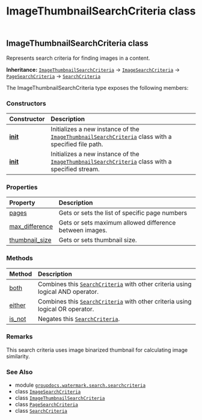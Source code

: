 ﻿---
title: ImageThumbnailSearchCriteria class
second_title: GroupDocs.Watermark for Python via .NET API References
description: 
type: docs
url: /python-net/groupdocs.watermark.search.searchcriteria/imagethumbnailsearchcriteria/
is_root: false
weight: 60
---

## ImageThumbnailSearchCriteria class

Represents search criteria for finding images in a content.



**Inheritance:** [`ImageThumbnailSearchCriteria`](/watermark/python-net/groupdocs.watermark.search.searchcriteria/imagethumbnailsearchcriteria) → 
[`ImageSearchCriteria`](/watermark/python-net/groupdocs.watermark.search.searchcriteria/imagesearchcriteria) → 
[`PageSearchCriteria`](/watermark/python-net/groupdocs.watermark.search.searchcriteria/pagesearchcriteria) → 
[`SearchCriteria`](/watermark/python-net/groupdocs.watermark.search.searchcriteria/searchcriteria)



The ImageThumbnailSearchCriteria type exposes the following members:

### Constructors
| Constructor | Description |
| :- | :- |
| [__init__](/watermark/python-net/groupdocs.watermark.search.searchcriteria/imagethumbnailsearchcriteria/__init__/#str) | Initializes a new instance of the [`ImageThumbnailSearchCriteria`](/watermark/python-net/groupdocs.watermark.search.searchcriteria/imagethumbnailsearchcriteria) class with a specified file path. |
| [__init__](/watermark/python-net/groupdocs.watermark.search.searchcriteria/imagethumbnailsearchcriteria/__init__/#io.RawIOBase) | Initializes a new instance of the [`ImageThumbnailSearchCriteria`](/watermark/python-net/groupdocs.watermark.search.searchcriteria/imagethumbnailsearchcriteria) class with a specified stream. |


### Properties
| Property | Description |
| :- | :- |
| [pages](/watermark/python-net/groupdocs.watermark.search.searchcriteria/imagethumbnailsearchcriteria/pages) | Gets or sets the list of specific page numbers |
| [max_difference](/watermark/python-net/groupdocs.watermark.search.searchcriteria/imagethumbnailsearchcriteria/max_difference) | Gets or sets maximum allowed difference between images. |
| [thumbnail_size](/watermark/python-net/groupdocs.watermark.search.searchcriteria/imagethumbnailsearchcriteria/thumbnail_size) | Gets or sets thumbnail size. |


### Methods
| Method | Description |
| :- | :- |
| [both](/watermark/python-net/groupdocs.watermark.search.searchcriteria/imagethumbnailsearchcriteria/both/#groupdocs.watermark.search.searchcriteria.SearchCriteria) | Combines this [`SearchCriteria`](/watermark/python-net/groupdocs.watermark.search.searchcriteria/searchcriteria) with other criteria using logical AND operator. |
| [either](/watermark/python-net/groupdocs.watermark.search.searchcriteria/imagethumbnailsearchcriteria/either/#groupdocs.watermark.search.searchcriteria.SearchCriteria) | Combines this [`SearchCriteria`](/watermark/python-net/groupdocs.watermark.search.searchcriteria/searchcriteria) with other criteria using logical OR operator. |
| [is_not](/watermark/python-net/groupdocs.watermark.search.searchcriteria/imagethumbnailsearchcriteria/is_not/#) | Negates this [`SearchCriteria`](/watermark/python-net/groupdocs.watermark.search.searchcriteria/searchcriteria). |



### Remarks 


This search criteria uses image binarized thumbnail for calculating image similarity.

### See Also
* module [`groupdocs.watermark.search.searchcriteria`](..)
* class [`ImageSearchCriteria`](/watermark/python-net/groupdocs.watermark.search.searchcriteria/imagesearchcriteria)
* class [`ImageThumbnailSearchCriteria`](/watermark/python-net/groupdocs.watermark.search.searchcriteria/imagethumbnailsearchcriteria)
* class [`PageSearchCriteria`](/watermark/python-net/groupdocs.watermark.search.searchcriteria/pagesearchcriteria)
* class [`SearchCriteria`](/watermark/python-net/groupdocs.watermark.search.searchcriteria/searchcriteria)
